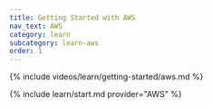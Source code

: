 ```yaml
---
title: Getting Started with AWS
nav_text: AWS
category: learn
subcategory: learn-aws
order: 1
---
```


{% include videos/learn/getting-started/aws.md %}

{% include learn/start.md provider="AWS" %}
